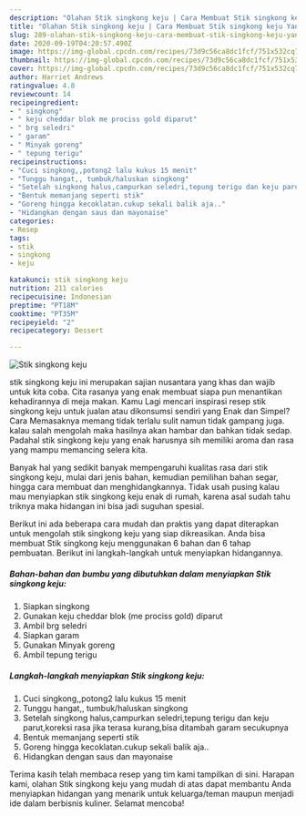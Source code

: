 ```yaml
---
description: "Olahan Stik singkong keju | Cara Membuat Stik singkong keju Yang Bikin Ngiler"
title: "Olahan Stik singkong keju | Cara Membuat Stik singkong keju Yang Bikin Ngiler"
slug: 289-olahan-stik-singkong-keju-cara-membuat-stik-singkong-keju-yang-bikin-ngiler
date: 2020-09-19T04:20:57.490Z
image: https://img-global.cpcdn.com/recipes/73d9c56ca8dc1fcf/751x532cq70/stik-singkong-keju-foto-resep-utama.jpg
thumbnail: https://img-global.cpcdn.com/recipes/73d9c56ca8dc1fcf/751x532cq70/stik-singkong-keju-foto-resep-utama.jpg
cover: https://img-global.cpcdn.com/recipes/73d9c56ca8dc1fcf/751x532cq70/stik-singkong-keju-foto-resep-utama.jpg
author: Harriet Andrews
ratingvalue: 4.8
reviewcount: 14
recipeingredient:
- " singkong"
- " keju cheddar blok me prociss gold diparut"
- " brg seledri"
- " garam"
- " Minyak goreng"
- " tepung terigu"
recipeinstructions:
- "Cuci singkong,,potong2 lalu kukus 15 menit"
- "Tunggu hangat,, tumbuk/haluskan singkong"
- "Setelah singkong halus,campurkan seledri,tepung terigu dan keju parut,koreksi rasa jika terasa kurang,bisa ditambah garam secukupnya"
- "Bentuk memanjang seperti stik"
- "Goreng hingga kecoklatan.cukup sekali balik aja.."
- "Hidangkan dengan saus dan mayonaise"
categories:
- Resep
tags:
- stik
- singkong
- keju

katakunci: stik singkong keju 
nutrition: 211 calories
recipecuisine: Indonesian
preptime: "PT18M"
cooktime: "PT35M"
recipeyield: "2"
recipecategory: Dessert

---
```



![Stik singkong keju](https://img-global.cpcdn.com/recipes/73d9c56ca8dc1fcf/751x532cq70/stik-singkong-keju-foto-resep-utama.jpg)


stik singkong keju ini merupakan sajian nusantara yang khas dan wajib untuk kita coba. Cita rasanya yang enak membuat siapa pun menantikan kehadirannya di meja makan.
Kamu Lagi mencari inspirasi resep stik singkong keju untuk jualan atau dikonsumsi sendiri yang Enak dan Simpel? Cara Memasaknya memang tidak terlalu sulit namun tidak gampang juga. kalau salah mengolah maka hasilnya akan hambar dan bahkan tidak sedap. Padahal stik singkong keju yang enak harusnya sih memiliki aroma dan rasa yang mampu memancing selera kita.

Banyak hal yang sedikit banyak mempengaruhi kualitas rasa dari stik singkong keju, mulai dari jenis bahan, kemudian pemilihan bahan segar, hingga cara membuat dan menghidangkannya. Tidak usah pusing kalau mau menyiapkan stik singkong keju enak di rumah, karena asal sudah tahu triknya maka hidangan ini bisa jadi suguhan spesial.




Berikut ini ada beberapa cara mudah dan praktis yang dapat diterapkan untuk mengolah stik singkong keju yang siap dikreasikan. Anda bisa membuat Stik singkong keju menggunakan 6 bahan dan 6 tahap pembuatan. Berikut ini langkah-langkah untuk menyiapkan hidangannya.

<!--inarticleads1-->

##### Bahan-bahan dan bumbu yang dibutuhkan dalam menyiapkan Stik singkong keju:

1. Siapkan  singkong
1. Gunakan  keju cheddar blok (me prociss gold) diparut
1. Ambil  brg seledri
1. Siapkan  garam
1. Gunakan  Minyak goreng
1. Ambil  tepung terigu




<!--inarticleads2-->

##### Langkah-langkah menyiapkan Stik singkong keju:

1. Cuci singkong,,potong2 lalu kukus 15 menit
1. Tunggu hangat,, tumbuk/haluskan singkong
1. Setelah singkong halus,campurkan seledri,tepung terigu dan keju parut,koreksi rasa jika terasa kurang,bisa ditambah garam secukupnya
1. Bentuk memanjang seperti stik
1. Goreng hingga kecoklatan.cukup sekali balik aja..
1. Hidangkan dengan saus dan mayonaise




Terima kasih telah membaca resep yang tim kami tampilkan di sini. Harapan kami, olahan Stik singkong keju yang mudah di atas dapat membantu Anda menyiapkan hidangan yang menarik untuk keluarga/teman maupun menjadi ide dalam berbisnis kuliner. Selamat mencoba!
